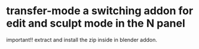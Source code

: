 # transfer-mode a switching addon for edit and sculpt mode in the N panel
 important!! extract and install the zip inside in blender addon.
